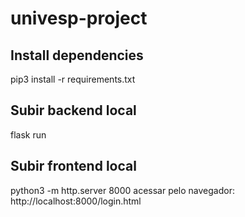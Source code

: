 # univesp-project

## Install dependencies
pip3 install -r requirements.txt

## Subir backend local
flask run

## Subir frontend local
python3 -m http.server 8000
acessar pelo navegador: http://localhost:8000/login.html